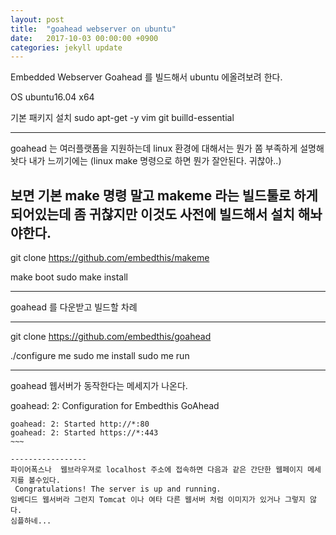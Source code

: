 ```yaml
---
layout: post
title:  "goahead webserver on ubuntu"
date:   2017-10-03 00:00:00 +0900
categories: jekyll update
---
```


Embedded Webserver Goahead 를 빌드해서 ubuntu 에올려보려 한다.

OS ubuntu16.04 x64

기본 패키지 설치 
sudo apt-get -y vim git builld-essential

-----------
goahead 는 여러플랫폼을 지원하는데 
linux 환경에 대해서는 뭔가 쫌 부족하게 설명해놧다 내가 느끼기에는 
(linux make 명령으로 하면 뭔가 잘안된다.  귀찮아..)

보면 기본 make 명령 말고 makeme 라는  빌드툴로 하게 되어있는데 좀 귀찮지만 이것도 사전에 빌드해서 설치 해놔야한다.
--------------
git clone https://github.com/embedthis/makeme

make boot
sudo make install

-----------------
goahead 를 다운받고 빌드할 차례 

------------------
git clone https://github.com/embedthis/goahead

./configure
me
sudo me install
sudo me run

--------------------
goahead 웹서버가 동작한다는 메세지가 나온다.

goahead: 2: Configuration for Embedthis GoAhead
 ~~~~~
goahead: 2: Started http://*:80
goahead: 2: Started https://*:443
~~~

-----------------
파이어폭스나  웹브라우져로 localhost 주소에 접속하면 다음과 같은 간단한 웹페이지 메세지를 볼수있다.
  Congratulations! The server is up and running.
임베디드 웹서버라 그런지 Tomcat 이나 여타 다른 웹서버 처럼 이미지가 있거나 그렇지 않다.
심플하네...







